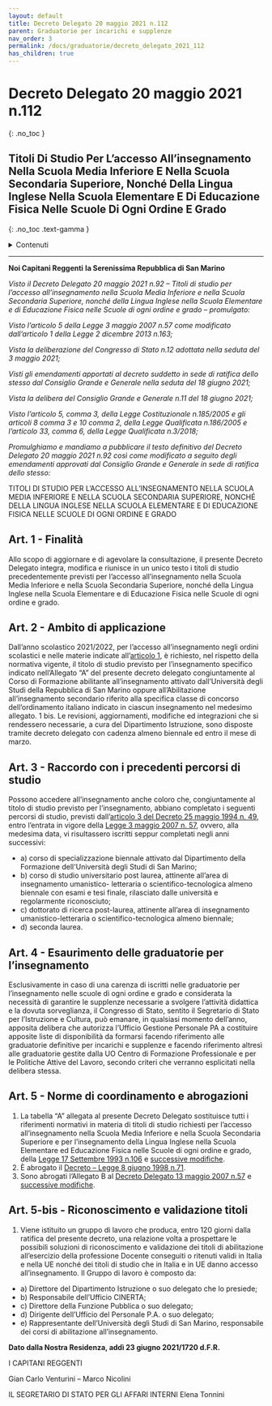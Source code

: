 ```yaml
---
layout: default
title: Decreto Delegato 20 maggio 2021 n.112
parent: Graduatorie per incarichi e supplenze
nav_order: 3
permalink: /docs/graduatorie/decreto_delegato_2021_112
has_children: true
---
```


# Decreto Delegato 20 maggio 2021 n.112 
{: .no_toc }

## Titoli Di Studio Per L’accesso All’insegnamento Nella Scuola Media Inferiore E Nella Scuola Secondaria Superiore, Nonché Della Lingua Inglese Nella Scuola Elementare E Di Educazione Fisica Nelle Scuole Di Ogni Ordine E Grado
{: .no_toc .text-gamma }

<details close markdown="block">
  <summary>
    Contenuti
  </summary>
  {: .text-delta .mt-6 }
1. TOC
{:toc}
</details>

---

**Noi Capitani Reggenti**
**la Serenissima Repubblica di San Marino**

*Visto il Decreto Delegato 20 maggio 2021 n.92 – Titoli di studio per l’accesso all’insegnamento nella Scuola Media Inferiore e nella Scuola Secondaria Superiore, nonché della Lingua Inglese nella Scuola Elementare e di Educazione Fisica nelle Scuole di ogni ordine e grado – promulgato:*

*Visto l’articolo 5 della Legge 3 maggio 2007 n.57 come modificato dall’articolo 1 della Legge 2 dicembre 2013 n.163;*

*Vista la deliberazione del Congresso di Stato n.12 adottata nella seduta del 3 maggio 2021;*

*Visti gli emendamenti apportati al decreto suddetto in sede di ratifica dello stesso dal Consiglio Grande e Generale nella seduta del 18 giugno 2021;*

*Vista la delibera del Consiglio Grande e Generale n.11 del 18 giugno 2021;*

*Visto l’articolo 5, comma 3, della Legge Costituzionale n.185/2005 e gli articoli 8 comma 3 e 10 comma 2, della Legge Qualificata n.186/2005 e l’articolo 33, comma 6, della Legge Qualificata n.3/2018;*

*Promulghiamo e mandiamo a pubblicare il testo definitivo del Decreto Delegato 20 maggio 2021 n.92 così come modificato a seguito degli emendamenti approvati dal Consiglio Grande e Generale in sede di ratifica dello stesso:*

TITOLI DI STUDIO PER L’ACCESSO ALL’INSEGNAMENTO NELLA SCUOLA MEDIA INFERIORE E NELLA SCUOLA SECONDARIA SUPERIORE, NONCHÉ DELLA LINGUA INGLESE NELLA SCUOLA ELEMENTARE E DI EDUCAZIONE FISICA NELLE SCUOLE DI OGNI ORDINE E GRADO

<a name="art1"></a>

## Art. 1 - Finalità
Allo scopo di aggiornare e di agevolare la consultazione, il presente Decreto Delegato integra, modifica e riunisce in un unico testo i titoli di studio precedentemente previsti per l’accesso all’insegnamento nella Scuola Media Inferiore e nella Scuola Secondaria Superiore, nonché della Lingua Inglese nella Scuola Elementare e di Educazione Fisica nelle Scuole di ogni ordine e grado.

<a name="art2"></a>

## Art. 2 - Ambito di applicazione
Dall’anno scolastico 2021/2022, per l’accesso all’insegnamento negli ordini scolastici e nelle materie indicate all’[articolo 1](#art1), è richiesto, nel rispetto della normativa vigente, il titolo di studio
previsto per l’insegnamento specifico indicato nell’Allegato “A” del presente decreto delegato congiuntamente al Corso di Formazione abilitante all’insegnamento attivato dall’Università degli Studi della Repubblica di San Marino oppure all’Abilitazione all’insegnamento secondario riferito alla specifica classe di concorso dell’ordinamento italiano indicato in ciascun insegnamento nel medesimo allegato.
1 bis. Le revisioni, aggiornamenti, modifiche ed integrazioni che si rendessero necessarie, a cura del Dipartimento Istruzione, sono disposte tramite decreto delegato con cadenza almeno biennale ed entro il mese di marzo.

<a name="art3"></a>

## Art. 3 - Raccordo con i precedenti percorsi di studio
Possono accedere all’insegnamento anche coloro che, congiuntamente al titolo di studio previsto per l’insegnamento, abbiano completato i seguenti percorsi di studio, previsti dall’[articolo 3 del Decreto 25 maggio 1994 n. 49](/docs/graduatorie/decreto_1994_49/#art3), entro l’entrata in vigore della [Legge 3 maggio 2007 n. 57](), ovvero, alla medesima data, vi risultassero iscritti seppur completati negli anni successivi:
- a) corso di specializzazione biennale attivato dal Dipartimento della Formazione dell'Università degli Studi di San Marino;
- b) corso di studio universitario post laurea, attinente all’area di insegnamento umanistico- letteraria o scientifico-tecnologica almeno biennale con esami e tesi finale, rilasciato dalle università e regolarmente riconosciuto;
- c) dottorato di ricerca post-laurea, attinente all’area di insegnamento umanistico-letteraria o scientifico-tecnologica almeno biennale;
- d) seconda laurea.

<a name="art4"></a>

## Art. 4 - Esaurimento delle graduatorie per l’insegnamento
Esclusivamente in caso di una carenza di iscritti nelle graduatorie per l’insegnamento nelle scuole di ogni ordine e grado e considerata la necessità di garantire le supplenze necessarie a svolgere l’attività didattica e la dovuta sorveglianza, il Congresso di Stato, sentito il Segretario di Stato per l’Istruzione e Cultura, può emanare, in qualsiasi momento dell’anno, apposita delibera che autorizza l’Ufficio Gestione Personale PA a costituire apposite liste di disponibilità da formarsi facendo riferimento alle graduatorie definitive per incarichi e supplenze e facendo riferimento altresì alle graduatorie gestite dalla UO Centro di Formazione Professionale e per le Politiche Attive del Lavoro, secondo criteri che verranno esplicitati nella delibera stessa.

<a name="art5"></a>

## Art. 5 - Norme di coordinamento e abrogazioni
1. La tabella “A” allegata al presente Decreto Delegato sostituisce tutti i riferimenti normativi in materia di titoli di studio richiesti per l’accesso all’insegnamento nella Scuola Media Inferiore e nella Scuola Secondaria Superiore e per l’insegnamento della Lingua Inglese nella Scuola Elementare ed Educazione Fisica nelle Scuole di ogni ordine e grado, della [Legge 17 Settembre 1993 n.106]() e [successive modifiche]().
1. È abrogato il [Decreto – Legge 8 giugno 1998 n.71]().
1. Sono abrogati l’Allegato B al [Decreto Delegato 13 maggio 2007 n.57]() e [successive modifiche]().

<a name="art5bis"></a>

## Art. 5-bis - Riconoscimento e validazione titoli 
1. Viene istituito un gruppo di lavoro che produca, entro 120 giorni dalla ratifica del presente decreto, una relazione volta a prospettare le possibili soluzioni di riconoscimento e validazione dei titoli di abilitazione all’esercizio della professione Docente conseguiti o ritenuti validi in Italia e nella UE nonché dei titoli di studio che in Italia e in UE danno accesso all’insegnamento. Il Gruppo di lavoro è composto da:
- a) Direttore del Dipartimento Istruzione o suo delegato che lo presiede;
- b) Responsabile dell’Ufficio CINERTA;
- c) Direttore della Funzione Pubblica o suo delegato;
- d) Dirigente dell’Ufficio del Personale P.A. o suo delegato;
- e) Rappresentante dell’Università degli Studi di San Marino, responsabile dei corsi di abilitazione all’insegnamento.

**Dato dalla Nostra Residenza, addì 23 giugno 2021/1720 d.F.R.**

I CAPITANI REGGENTI

Gian Carlo Venturini – Marco Nicolini

IL SEGRETARIO DI STATO PER GLI AFFARI INTERNI 
Elena Tonnini